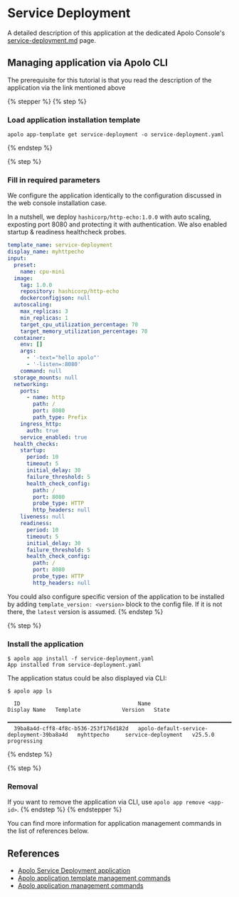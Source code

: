 # Service Deployment

A detailed description of this application at the dedicated Apolo Console's [service-deployment.md](../../../../apolo-console/apps/installable-apps/available-apps/service-deployment.md "mention") page.

## Managing application via Apolo CLI

The prerequisite for this tutorial is that you read the description of the application via the link mentioned above

{% stepper %}
{% step %}
### Load application installation template

```
apolo app-template get service-deployment -o service-deployment.yaml
```
{% endstep %}

{% step %}
### **Fill in required parameters**

We configure the application identically to the configuration discussed in the web console installation case.

In a nutshell, we deploy `hashicorp/http-echo:1.0.0` with auto scaling, exposting port 8080 and protecting it with authentication. We also enabled startup & readiness healthcheck probes.&#x20;

```yaml
template_name: service-deployment
display_name: myhttpecho
input:
  preset:
    name: cpu-mini
  image:
    tag: 1.0.0
    repository: hashicorp/http-echo
    dockerconfigjson: null
  autoscaling:
    max_replicas: 3
    min_replicas: 1
    target_cpu_utilization_percentage: 70
    target_memory_utilization_percentage: 70
  container:
    env: []
    args:
      - '-text="hello apolo"'
      - '-listen=:8080'
    command: null
  storage_mounts: null
  networking:
    ports:
      - name: http
        path: /
        port: 8080
        path_type: Prefix
    ingress_http:
      auth: true
    service_enabled: true
  health_checks:
    startup:
      period: 10
      timeout: 5
      initial_delay: 30
      failure_threshold: 5
      health_check_config:
        path: /
        port: 8080
        probe_type: HTTP
        http_headers: null
    liveness: null
    readiness:
      period: 10
      timeout: 5
      initial_delay: 30
      failure_threshold: 5
      health_check_config:
        path: /
        port: 8080
        probe_type: HTTP
        http_headers: null
```

You could also configure specific version of the application to be installed by adding `template_version: <version>` block to the config file. If it is not there, the `latest` version is assumed.
{% endstep %}

{% step %}
### Install the application

```
$ apolo app install -f service-deployment.yaml 
App installed from service-deployment.yaml
```

The application status could be also displayed via CLI:

```
$ apolo app ls                                                    
                                                                                                                                                
  ID                                     Name                                        Display Name   Template             Version   State        
 ━━━━━━━━━━━━━━━━━━━━━━━━━━━━━━━━━━━━━━━━━━━━━━━━━━━━━━━━━━━━━━━━━━━━━━━━━━━━━━━━━━━━━━━━━━━━━━━━━━━━━━━━━━━━━━━━━━━━━━━━━━━━━━━━━━━━━━━━━━━━━━ 
  39ba8a4d-cff8-4f8c-b536-253f176d182d   apolo-default-service-deployment-39ba8a4d   myhttpecho     service-deployment   v25.5.0   progressing  

```
{% endstep %}

{% step %}
### Removal

If you want to remove the application via CLI, use `apolo app remove <app-id>`.
{% endstep %}
{% endstepper %}

You can find more information for application management commands in the list of references below.

## References

* [Apolo Service Deployment application](../../../../apolo-console/apps/installable-apps/available-apps/service-deployment.md)
* [Apolo application template management commands](https://app.gitbook.com/s/-MOkWy7dB5MDbkSII8iF/commands/app-template)
* [Apolo application management commands](https://app.gitbook.com/s/-MOkWy7dB5MDbkSII8iF/commands/app)
